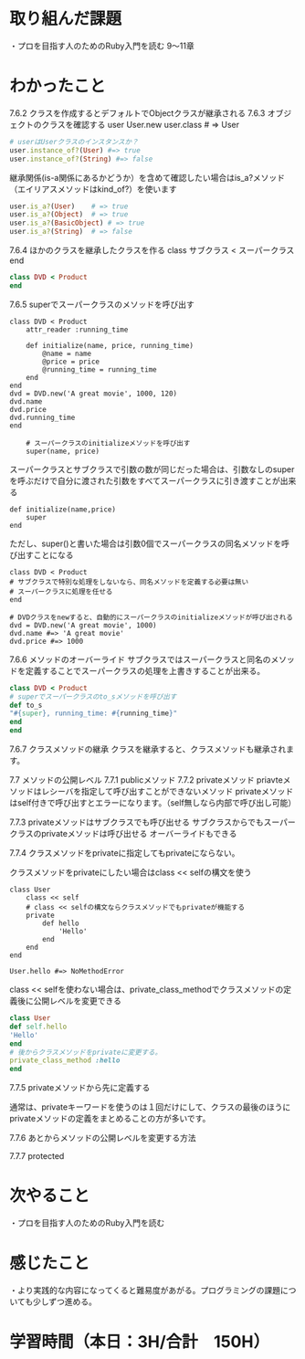 # 取り組んだ課題
・プロを目指す人のためのRuby入門を読む 9～11章

# わかったこと

7.6.2 クラスを作成するとデフォルトでObjectクラスが継承される
7.6.3 オブジェクトのクラスを確認する
user User.new
user.class # => User

```ruby
# userはUserクラスのインスタンスか？
user.instance_of?(User) #=> true
user.instance_of?(String) #=> false
```

継承関係(is-a関係にあるかどうか）を含めて確認したい場合はis_a?メソッド（エイリアスメソッドはkind_of?）を使います

```ruby
user.is_a?(User) 	# => true
user.is_a?(Object) 	# => true
user.is_a?(BasicObject) # => true
user.is_a?(String) 	# => false

```

7.6.4 ほかのクラスを継承したクラスを作る
class サブクラス < スーパークラス
end

```ruby
class DVD < Product
end
```

7.6.5 superでスーパークラスのメソッドを呼び出す

```
class DVD < Product
	attr_reader :running_time

	def initialize(name, price, running_time)
		@name = name
		@price = price
		@running_time = running_time
	end
end
dvd = DVD.new('A great movie', 1000, 120)
dvd.name
dvd.price
dvd.running_time
end

	# スーパークラスのinitializeメソッドを呼び出す
	super(name, price)

```

スーパークラスとサブクラスで引数の数が同じだった場合は、引数なしのsuperを呼ぶだけで自分に渡された引数をすべてスーパークラスに引き渡すことが出来る

```
def initialize(name,price)
	super
end

```

ただし、super()と書いた場合は引数0個でスーパークラスの同名メソッドを呼び出すことになる

```
class DVD < Product
# サブクラスで特別な処理をしないなら、同名メソッドを定義する必要は無い
# スーパークラスに処理を任せる
end

# DVDクラスをnewすると、自動的にスーパークラスのinitializeメソッドが呼び出される
dvd = DVD.new('A great movie', 1000)
dvd.name #=> 'A great movie'
dvd.price #=> 1000

```

7.6.6 メソッドのオーバーライド
サブクラスではスーパークラスと同名のメソッドを定義することでスーパークラスの処理を上書きすることが出来る。

```ruby
class DVD < Product
# superでスーパークラスのto_sメソッドを呼び出す
def to_s
"#{super}, running_time: #{running_time}"
end
end
```

7.6.7 クラスメソッドの継承
クラスを継承すると、クラスメソッドも継承されます。

7.7 メソッドの公開レベル
7.7.1 publicメソッド
7.7.2 privateメソッド
priavteメソッドはレシーバを指定して呼び出すことができないメソッド
privateメソッドはself付きで呼び出すとエラーになります。（self無しなら内部で呼び出し可能）

7.7.3 privateメソッドはサブクラスでも呼び出せる
サブクラスからでもスーパークラスのprivateメソッドは呼び出せる
オーバーライドもできる

7.7.4 クラスメソッドをprivateに指定してもprivateにならない。

クラスメソッドをprivateにしたい場合はclass << selfの構文を使う

```
class User
	class << self
	# class << selfの構文ならクラスメソッドでもprivateが機能する
	private
		def hello
			'Hello'
		end
	end
end

User.hello #=> NoMethodError
```

class << selfを使わない場合は、private_class_methodでクラスメソッドの定義後に公開レベルを変更できる

```ruby
class User
def self.hello
'Hello'
end
# 後からクラスメソッドをprivateに変更する。
private_class_method :hello
end
```

7.7.5 privateメソッドから先に定義する

通常は、privateキーワードを使うのは１回だけにして、クラスの最後のほうにprivateメソッドの定義をまとめることの方が多いです。

7.7.6 あとからメソッドの公開レベルを変更する方法

7.7.7 protected

# 次やること
・プロを目指す人のためのRuby入門を読む

# 感じたこと
・より実践的な内容になってくると難易度があがる。プログラミングの課題についても少しずつ進める。

# 学習時間（本日：3H/合計　150H）
